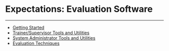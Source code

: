 # Expectations: Evaluation     Software 
-----

- [Getting Started](<7d0y.md>)
- [Trainer/Supervisor Tools and Utilities](<7d10.md>)
- [System Administrator Tools and Utilities](<7d12.md>)
- [Evaluation Techniques](<7d14.md>)